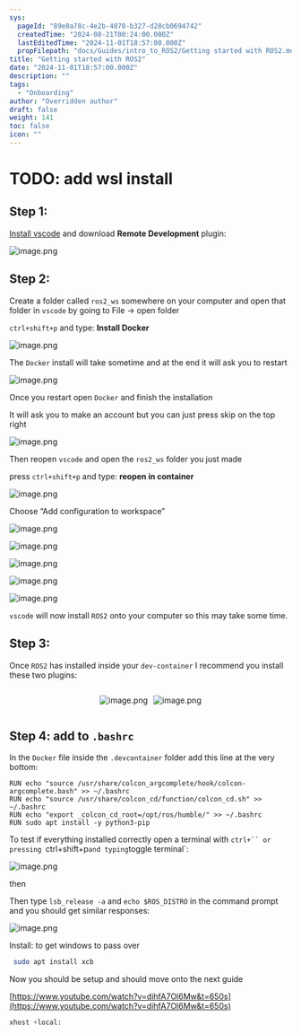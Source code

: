 ```yaml
---
sys:
  pageId: "89e0a78c-4e2b-4070-b327-d28cb0694742"
  createdTime: "2024-08-21T00:24:00.000Z"
  lastEditedTime: "2024-11-01T18:57:00.000Z"
  propFilepath: "docs/Guides/intro_to_ROS2/Getting started with ROS2.md"
title: "Getting started with ROS2"
date: "2024-11-01T18:57:00.000Z"
description: ""
tags:
  - "Onboarding"
author: "Overridden author"
draft: false
weight: 141
toc: false
icon: ""
---
```


# TODO: add wsl install

## Step 1:

[Install vscode](https://code.visualstudio.com/download) and download **Remote Development** plugin:

![image.png](https://prod-files-secure.s3.us-west-2.amazonaws.com/d518164a-d88e-44d1-a4ee-3adb3bd8bce0/efb52993-1881-4a40-b95e-6f020334f022/image.png?X-Amz-Algorithm=AWS4-HMAC-SHA256&X-Amz-Content-Sha256=UNSIGNED-PAYLOAD&X-Amz-Credential=ASIAZI2LB466TYW4UBPZ%2F20250408%2Fus-west-2%2Fs3%2Faws4_request&X-Amz-Date=20250408T090921Z&X-Amz-Expires=3600&X-Amz-Security-Token=IQoJb3JpZ2luX2VjEPn%2F%2F%2F%2F%2F%2F%2F%2F%2F%2FwEaCXVzLXdlc3QtMiJHMEUCIQDrlqk4qXc%2BswlzBOZnY2TF0zaAlGkSqVsoj41nkUY2HQIgX%2FYmZXLxx6nReFciWjoqe9WIAusE3%2Fo6%2FPQVRN0pG%2B4q%2FwMIchAAGgw2Mzc0MjMxODM4MDUiDCvMeAtLuHceH66r3CrcAxDnTOiWoo6w%2BWJjmh4pw8pUwS%2FepGgLcmhjtAsUPKxVHlaFaJTvK3ZAdTkuG6WJiqQ37zD5s41q%2B0fslMmB4zlUt67EHg2HWdB4IIZQI7CBsJUWIbo51dKEIbtv%2F3IZAF%2BqU4dbaOnvj5fAKUFP%2FO%2FKv5NMaP6FTz%2Fou%2FaBra0aE4hBhRDbNM0VFqOVK2En3YfpRQjs%2BmNCTtpaEEVRFvzrjx6DbR4YqqHrDpTBmqX4i7ho4h%2BnBOrKKZwYDu%2FN83Vt%2FqD51CIWZaFDschJLjoD3miFzJQ94Icf1hRIVFb8Ew8rhqePUFrTx%2BBmRaW4iOsbErGmZJ7VYVU5DvT0ad7nIdvo9WcH%2F4smoLxo%2BUG2awj7GDXzgW59hXwPoyKwXo%2FcXWNkcWk7F0nspNPoOGLYP0QmRwbvw2IorbCfMb3Itda5YPphKNFVcRB%2F1JG%2B6pCECPHEodTvmGB%2Bn7mD1WxvNgz%2BKjUZc6JCdovSfKvElFIq667%2BSKwLdMBqHhpYh8nl7PNMrLFzNsJcWuJ0Z6iI%2BSvfb58xzPIAdixwWAqwiWjZ6LOToNcs0Ln6R4n3aNQQMW4y%2Be24FY42dqOKuxkH88D6kDT10MCglQ3SsZrtg%2BHFtGxrO4Hwyw%2BoMOe7078GOqUB44Ulb1nAIf1YLTE5KNnieNlPpL33KZwtmznXicJBh80ONot7Uc0Y1nviAgDJer8kgDY68cCG0C3BT%2Fm%2F5544VPJ7kVc5dfa0WFHJPerH1%2BgwPkgXYGfQvNUFJ0Va1nnMWaKn7PpfnmRqTd0%2FRnAV%2BaquRMUcgOQluK6u%2F%2FurjHPYjOqUmOSxj6vCPmVoUgnbSsWOJ8pVUXwnnv9YJ9vXVt65VH0l&X-Amz-Signature=0af92ca6c03660af930b319834b2139b9d9493e6cd035ed06b1e62fe5536d30e&X-Amz-SignedHeaders=host&x-id=GetObject)

## Step 2:

Create a folder called `ros2_ws` somewhere on your computer and open that folder in `vscode` by going to File → open folder 

`ctrl+shift+p` and type: **Install Docker**

![image.png](https://prod-files-secure.s3.us-west-2.amazonaws.com/d518164a-d88e-44d1-a4ee-3adb3bd8bce0/2269dc0e-1cd5-47ff-bceb-c04ad9b2eab0/image.png?X-Amz-Algorithm=AWS4-HMAC-SHA256&X-Amz-Content-Sha256=UNSIGNED-PAYLOAD&X-Amz-Credential=ASIAZI2LB466TYW4UBPZ%2F20250408%2Fus-west-2%2Fs3%2Faws4_request&X-Amz-Date=20250408T090921Z&X-Amz-Expires=3600&X-Amz-Security-Token=IQoJb3JpZ2luX2VjEPn%2F%2F%2F%2F%2F%2F%2F%2F%2F%2FwEaCXVzLXdlc3QtMiJHMEUCIQDrlqk4qXc%2BswlzBOZnY2TF0zaAlGkSqVsoj41nkUY2HQIgX%2FYmZXLxx6nReFciWjoqe9WIAusE3%2Fo6%2FPQVRN0pG%2B4q%2FwMIchAAGgw2Mzc0MjMxODM4MDUiDCvMeAtLuHceH66r3CrcAxDnTOiWoo6w%2BWJjmh4pw8pUwS%2FepGgLcmhjtAsUPKxVHlaFaJTvK3ZAdTkuG6WJiqQ37zD5s41q%2B0fslMmB4zlUt67EHg2HWdB4IIZQI7CBsJUWIbo51dKEIbtv%2F3IZAF%2BqU4dbaOnvj5fAKUFP%2FO%2FKv5NMaP6FTz%2Fou%2FaBra0aE4hBhRDbNM0VFqOVK2En3YfpRQjs%2BmNCTtpaEEVRFvzrjx6DbR4YqqHrDpTBmqX4i7ho4h%2BnBOrKKZwYDu%2FN83Vt%2FqD51CIWZaFDschJLjoD3miFzJQ94Icf1hRIVFb8Ew8rhqePUFrTx%2BBmRaW4iOsbErGmZJ7VYVU5DvT0ad7nIdvo9WcH%2F4smoLxo%2BUG2awj7GDXzgW59hXwPoyKwXo%2FcXWNkcWk7F0nspNPoOGLYP0QmRwbvw2IorbCfMb3Itda5YPphKNFVcRB%2F1JG%2B6pCECPHEodTvmGB%2Bn7mD1WxvNgz%2BKjUZc6JCdovSfKvElFIq667%2BSKwLdMBqHhpYh8nl7PNMrLFzNsJcWuJ0Z6iI%2BSvfb58xzPIAdixwWAqwiWjZ6LOToNcs0Ln6R4n3aNQQMW4y%2Be24FY42dqOKuxkH88D6kDT10MCglQ3SsZrtg%2BHFtGxrO4Hwyw%2BoMOe7078GOqUB44Ulb1nAIf1YLTE5KNnieNlPpL33KZwtmznXicJBh80ONot7Uc0Y1nviAgDJer8kgDY68cCG0C3BT%2Fm%2F5544VPJ7kVc5dfa0WFHJPerH1%2BgwPkgXYGfQvNUFJ0Va1nnMWaKn7PpfnmRqTd0%2FRnAV%2BaquRMUcgOQluK6u%2F%2FurjHPYjOqUmOSxj6vCPmVoUgnbSsWOJ8pVUXwnnv9YJ9vXVt65VH0l&X-Amz-Signature=f688e9aa68c7d39db20097163e97c649ae036594041cf5dce8f9599312267564&X-Amz-SignedHeaders=host&x-id=GetObject)

The `Docker` install will take sometime and at the end it will ask you to restart

![image.png](https://prod-files-secure.s3.us-west-2.amazonaws.com/d518164a-d88e-44d1-a4ee-3adb3bd8bce0/ed233f78-be33-4b1f-b89c-9c346c0e961e/image.png?X-Amz-Algorithm=AWS4-HMAC-SHA256&X-Amz-Content-Sha256=UNSIGNED-PAYLOAD&X-Amz-Credential=ASIAZI2LB466TYW4UBPZ%2F20250408%2Fus-west-2%2Fs3%2Faws4_request&X-Amz-Date=20250408T090921Z&X-Amz-Expires=3600&X-Amz-Security-Token=IQoJb3JpZ2luX2VjEPn%2F%2F%2F%2F%2F%2F%2F%2F%2F%2FwEaCXVzLXdlc3QtMiJHMEUCIQDrlqk4qXc%2BswlzBOZnY2TF0zaAlGkSqVsoj41nkUY2HQIgX%2FYmZXLxx6nReFciWjoqe9WIAusE3%2Fo6%2FPQVRN0pG%2B4q%2FwMIchAAGgw2Mzc0MjMxODM4MDUiDCvMeAtLuHceH66r3CrcAxDnTOiWoo6w%2BWJjmh4pw8pUwS%2FepGgLcmhjtAsUPKxVHlaFaJTvK3ZAdTkuG6WJiqQ37zD5s41q%2B0fslMmB4zlUt67EHg2HWdB4IIZQI7CBsJUWIbo51dKEIbtv%2F3IZAF%2BqU4dbaOnvj5fAKUFP%2FO%2FKv5NMaP6FTz%2Fou%2FaBra0aE4hBhRDbNM0VFqOVK2En3YfpRQjs%2BmNCTtpaEEVRFvzrjx6DbR4YqqHrDpTBmqX4i7ho4h%2BnBOrKKZwYDu%2FN83Vt%2FqD51CIWZaFDschJLjoD3miFzJQ94Icf1hRIVFb8Ew8rhqePUFrTx%2BBmRaW4iOsbErGmZJ7VYVU5DvT0ad7nIdvo9WcH%2F4smoLxo%2BUG2awj7GDXzgW59hXwPoyKwXo%2FcXWNkcWk7F0nspNPoOGLYP0QmRwbvw2IorbCfMb3Itda5YPphKNFVcRB%2F1JG%2B6pCECPHEodTvmGB%2Bn7mD1WxvNgz%2BKjUZc6JCdovSfKvElFIq667%2BSKwLdMBqHhpYh8nl7PNMrLFzNsJcWuJ0Z6iI%2BSvfb58xzPIAdixwWAqwiWjZ6LOToNcs0Ln6R4n3aNQQMW4y%2Be24FY42dqOKuxkH88D6kDT10MCglQ3SsZrtg%2BHFtGxrO4Hwyw%2BoMOe7078GOqUB44Ulb1nAIf1YLTE5KNnieNlPpL33KZwtmznXicJBh80ONot7Uc0Y1nviAgDJer8kgDY68cCG0C3BT%2Fm%2F5544VPJ7kVc5dfa0WFHJPerH1%2BgwPkgXYGfQvNUFJ0Va1nnMWaKn7PpfnmRqTd0%2FRnAV%2BaquRMUcgOQluK6u%2F%2FurjHPYjOqUmOSxj6vCPmVoUgnbSsWOJ8pVUXwnnv9YJ9vXVt65VH0l&X-Amz-Signature=dd731d47b1484cf17ca3481d1f83dcfdecdb0f0ce199cf2907a83c2b16c287bd&X-Amz-SignedHeaders=host&x-id=GetObject)

Once you restart open `Docker` and finish the installation

It will ask you to make an account but you can just press skip on the top right

![image.png](https://prod-files-secure.s3.us-west-2.amazonaws.com/d518164a-d88e-44d1-a4ee-3adb3bd8bce0/21010ad9-1659-4fd9-9f59-9932a09b2a3d/image.png?X-Amz-Algorithm=AWS4-HMAC-SHA256&X-Amz-Content-Sha256=UNSIGNED-PAYLOAD&X-Amz-Credential=ASIAZI2LB466TYW4UBPZ%2F20250408%2Fus-west-2%2Fs3%2Faws4_request&X-Amz-Date=20250408T090921Z&X-Amz-Expires=3600&X-Amz-Security-Token=IQoJb3JpZ2luX2VjEPn%2F%2F%2F%2F%2F%2F%2F%2F%2F%2FwEaCXVzLXdlc3QtMiJHMEUCIQDrlqk4qXc%2BswlzBOZnY2TF0zaAlGkSqVsoj41nkUY2HQIgX%2FYmZXLxx6nReFciWjoqe9WIAusE3%2Fo6%2FPQVRN0pG%2B4q%2FwMIchAAGgw2Mzc0MjMxODM4MDUiDCvMeAtLuHceH66r3CrcAxDnTOiWoo6w%2BWJjmh4pw8pUwS%2FepGgLcmhjtAsUPKxVHlaFaJTvK3ZAdTkuG6WJiqQ37zD5s41q%2B0fslMmB4zlUt67EHg2HWdB4IIZQI7CBsJUWIbo51dKEIbtv%2F3IZAF%2BqU4dbaOnvj5fAKUFP%2FO%2FKv5NMaP6FTz%2Fou%2FaBra0aE4hBhRDbNM0VFqOVK2En3YfpRQjs%2BmNCTtpaEEVRFvzrjx6DbR4YqqHrDpTBmqX4i7ho4h%2BnBOrKKZwYDu%2FN83Vt%2FqD51CIWZaFDschJLjoD3miFzJQ94Icf1hRIVFb8Ew8rhqePUFrTx%2BBmRaW4iOsbErGmZJ7VYVU5DvT0ad7nIdvo9WcH%2F4smoLxo%2BUG2awj7GDXzgW59hXwPoyKwXo%2FcXWNkcWk7F0nspNPoOGLYP0QmRwbvw2IorbCfMb3Itda5YPphKNFVcRB%2F1JG%2B6pCECPHEodTvmGB%2Bn7mD1WxvNgz%2BKjUZc6JCdovSfKvElFIq667%2BSKwLdMBqHhpYh8nl7PNMrLFzNsJcWuJ0Z6iI%2BSvfb58xzPIAdixwWAqwiWjZ6LOToNcs0Ln6R4n3aNQQMW4y%2Be24FY42dqOKuxkH88D6kDT10MCglQ3SsZrtg%2BHFtGxrO4Hwyw%2BoMOe7078GOqUB44Ulb1nAIf1YLTE5KNnieNlPpL33KZwtmznXicJBh80ONot7Uc0Y1nviAgDJer8kgDY68cCG0C3BT%2Fm%2F5544VPJ7kVc5dfa0WFHJPerH1%2BgwPkgXYGfQvNUFJ0Va1nnMWaKn7PpfnmRqTd0%2FRnAV%2BaquRMUcgOQluK6u%2F%2FurjHPYjOqUmOSxj6vCPmVoUgnbSsWOJ8pVUXwnnv9YJ9vXVt65VH0l&X-Amz-Signature=aebe0fb943e12c6c09734ba42bf7297ddf6edb23b3b100dd579455ce654b6161&X-Amz-SignedHeaders=host&x-id=GetObject)

Then reopen `vscode` and open the `ros2_ws` folder you just made

press `ctrl+shift+p` and type: **reopen in container**

![image.png](https://prod-files-secure.s3.us-west-2.amazonaws.com/d518164a-d88e-44d1-a4ee-3adb3bd8bce0/4e93b8c2-41ad-488c-8095-c74205196118/image.png?X-Amz-Algorithm=AWS4-HMAC-SHA256&X-Amz-Content-Sha256=UNSIGNED-PAYLOAD&X-Amz-Credential=ASIAZI2LB466TYW4UBPZ%2F20250408%2Fus-west-2%2Fs3%2Faws4_request&X-Amz-Date=20250408T090921Z&X-Amz-Expires=3600&X-Amz-Security-Token=IQoJb3JpZ2luX2VjEPn%2F%2F%2F%2F%2F%2F%2F%2F%2F%2FwEaCXVzLXdlc3QtMiJHMEUCIQDrlqk4qXc%2BswlzBOZnY2TF0zaAlGkSqVsoj41nkUY2HQIgX%2FYmZXLxx6nReFciWjoqe9WIAusE3%2Fo6%2FPQVRN0pG%2B4q%2FwMIchAAGgw2Mzc0MjMxODM4MDUiDCvMeAtLuHceH66r3CrcAxDnTOiWoo6w%2BWJjmh4pw8pUwS%2FepGgLcmhjtAsUPKxVHlaFaJTvK3ZAdTkuG6WJiqQ37zD5s41q%2B0fslMmB4zlUt67EHg2HWdB4IIZQI7CBsJUWIbo51dKEIbtv%2F3IZAF%2BqU4dbaOnvj5fAKUFP%2FO%2FKv5NMaP6FTz%2Fou%2FaBra0aE4hBhRDbNM0VFqOVK2En3YfpRQjs%2BmNCTtpaEEVRFvzrjx6DbR4YqqHrDpTBmqX4i7ho4h%2BnBOrKKZwYDu%2FN83Vt%2FqD51CIWZaFDschJLjoD3miFzJQ94Icf1hRIVFb8Ew8rhqePUFrTx%2BBmRaW4iOsbErGmZJ7VYVU5DvT0ad7nIdvo9WcH%2F4smoLxo%2BUG2awj7GDXzgW59hXwPoyKwXo%2FcXWNkcWk7F0nspNPoOGLYP0QmRwbvw2IorbCfMb3Itda5YPphKNFVcRB%2F1JG%2B6pCECPHEodTvmGB%2Bn7mD1WxvNgz%2BKjUZc6JCdovSfKvElFIq667%2BSKwLdMBqHhpYh8nl7PNMrLFzNsJcWuJ0Z6iI%2BSvfb58xzPIAdixwWAqwiWjZ6LOToNcs0Ln6R4n3aNQQMW4y%2Be24FY42dqOKuxkH88D6kDT10MCglQ3SsZrtg%2BHFtGxrO4Hwyw%2BoMOe7078GOqUB44Ulb1nAIf1YLTE5KNnieNlPpL33KZwtmznXicJBh80ONot7Uc0Y1nviAgDJer8kgDY68cCG0C3BT%2Fm%2F5544VPJ7kVc5dfa0WFHJPerH1%2BgwPkgXYGfQvNUFJ0Va1nnMWaKn7PpfnmRqTd0%2FRnAV%2BaquRMUcgOQluK6u%2F%2FurjHPYjOqUmOSxj6vCPmVoUgnbSsWOJ8pVUXwnnv9YJ9vXVt65VH0l&X-Amz-Signature=b9348e07434eefc91367ab27be4f1cd6b672177a3b4fd7898954135ba31c6c74&X-Amz-SignedHeaders=host&x-id=GetObject)

Choose “Add configuration to workspace”

![image.png](https://prod-files-secure.s3.us-west-2.amazonaws.com/d518164a-d88e-44d1-a4ee-3adb3bd8bce0/9560b282-5060-4989-ba37-97e7b2c22476/image.png?X-Amz-Algorithm=AWS4-HMAC-SHA256&X-Amz-Content-Sha256=UNSIGNED-PAYLOAD&X-Amz-Credential=ASIAZI2LB466TYW4UBPZ%2F20250408%2Fus-west-2%2Fs3%2Faws4_request&X-Amz-Date=20250408T090921Z&X-Amz-Expires=3600&X-Amz-Security-Token=IQoJb3JpZ2luX2VjEPn%2F%2F%2F%2F%2F%2F%2F%2F%2F%2FwEaCXVzLXdlc3QtMiJHMEUCIQDrlqk4qXc%2BswlzBOZnY2TF0zaAlGkSqVsoj41nkUY2HQIgX%2FYmZXLxx6nReFciWjoqe9WIAusE3%2Fo6%2FPQVRN0pG%2B4q%2FwMIchAAGgw2Mzc0MjMxODM4MDUiDCvMeAtLuHceH66r3CrcAxDnTOiWoo6w%2BWJjmh4pw8pUwS%2FepGgLcmhjtAsUPKxVHlaFaJTvK3ZAdTkuG6WJiqQ37zD5s41q%2B0fslMmB4zlUt67EHg2HWdB4IIZQI7CBsJUWIbo51dKEIbtv%2F3IZAF%2BqU4dbaOnvj5fAKUFP%2FO%2FKv5NMaP6FTz%2Fou%2FaBra0aE4hBhRDbNM0VFqOVK2En3YfpRQjs%2BmNCTtpaEEVRFvzrjx6DbR4YqqHrDpTBmqX4i7ho4h%2BnBOrKKZwYDu%2FN83Vt%2FqD51CIWZaFDschJLjoD3miFzJQ94Icf1hRIVFb8Ew8rhqePUFrTx%2BBmRaW4iOsbErGmZJ7VYVU5DvT0ad7nIdvo9WcH%2F4smoLxo%2BUG2awj7GDXzgW59hXwPoyKwXo%2FcXWNkcWk7F0nspNPoOGLYP0QmRwbvw2IorbCfMb3Itda5YPphKNFVcRB%2F1JG%2B6pCECPHEodTvmGB%2Bn7mD1WxvNgz%2BKjUZc6JCdovSfKvElFIq667%2BSKwLdMBqHhpYh8nl7PNMrLFzNsJcWuJ0Z6iI%2BSvfb58xzPIAdixwWAqwiWjZ6LOToNcs0Ln6R4n3aNQQMW4y%2Be24FY42dqOKuxkH88D6kDT10MCglQ3SsZrtg%2BHFtGxrO4Hwyw%2BoMOe7078GOqUB44Ulb1nAIf1YLTE5KNnieNlPpL33KZwtmznXicJBh80ONot7Uc0Y1nviAgDJer8kgDY68cCG0C3BT%2Fm%2F5544VPJ7kVc5dfa0WFHJPerH1%2BgwPkgXYGfQvNUFJ0Va1nnMWaKn7PpfnmRqTd0%2FRnAV%2BaquRMUcgOQluK6u%2F%2FurjHPYjOqUmOSxj6vCPmVoUgnbSsWOJ8pVUXwnnv9YJ9vXVt65VH0l&X-Amz-Signature=9ecccb867819ca573364437dc9362030cc8f62c7f392bafb4d4e26ca50a70086&X-Amz-SignedHeaders=host&x-id=GetObject)

![image.png](https://prod-files-secure.s3.us-west-2.amazonaws.com/d518164a-d88e-44d1-a4ee-3adb3bd8bce0/2ee63f81-886b-48e8-a553-dc6e5eac99e4/image.png?X-Amz-Algorithm=AWS4-HMAC-SHA256&X-Amz-Content-Sha256=UNSIGNED-PAYLOAD&X-Amz-Credential=ASIAZI2LB466TYW4UBPZ%2F20250408%2Fus-west-2%2Fs3%2Faws4_request&X-Amz-Date=20250408T090921Z&X-Amz-Expires=3600&X-Amz-Security-Token=IQoJb3JpZ2luX2VjEPn%2F%2F%2F%2F%2F%2F%2F%2F%2F%2FwEaCXVzLXdlc3QtMiJHMEUCIQDrlqk4qXc%2BswlzBOZnY2TF0zaAlGkSqVsoj41nkUY2HQIgX%2FYmZXLxx6nReFciWjoqe9WIAusE3%2Fo6%2FPQVRN0pG%2B4q%2FwMIchAAGgw2Mzc0MjMxODM4MDUiDCvMeAtLuHceH66r3CrcAxDnTOiWoo6w%2BWJjmh4pw8pUwS%2FepGgLcmhjtAsUPKxVHlaFaJTvK3ZAdTkuG6WJiqQ37zD5s41q%2B0fslMmB4zlUt67EHg2HWdB4IIZQI7CBsJUWIbo51dKEIbtv%2F3IZAF%2BqU4dbaOnvj5fAKUFP%2FO%2FKv5NMaP6FTz%2Fou%2FaBra0aE4hBhRDbNM0VFqOVK2En3YfpRQjs%2BmNCTtpaEEVRFvzrjx6DbR4YqqHrDpTBmqX4i7ho4h%2BnBOrKKZwYDu%2FN83Vt%2FqD51CIWZaFDschJLjoD3miFzJQ94Icf1hRIVFb8Ew8rhqePUFrTx%2BBmRaW4iOsbErGmZJ7VYVU5DvT0ad7nIdvo9WcH%2F4smoLxo%2BUG2awj7GDXzgW59hXwPoyKwXo%2FcXWNkcWk7F0nspNPoOGLYP0QmRwbvw2IorbCfMb3Itda5YPphKNFVcRB%2F1JG%2B6pCECPHEodTvmGB%2Bn7mD1WxvNgz%2BKjUZc6JCdovSfKvElFIq667%2BSKwLdMBqHhpYh8nl7PNMrLFzNsJcWuJ0Z6iI%2BSvfb58xzPIAdixwWAqwiWjZ6LOToNcs0Ln6R4n3aNQQMW4y%2Be24FY42dqOKuxkH88D6kDT10MCglQ3SsZrtg%2BHFtGxrO4Hwyw%2BoMOe7078GOqUB44Ulb1nAIf1YLTE5KNnieNlPpL33KZwtmznXicJBh80ONot7Uc0Y1nviAgDJer8kgDY68cCG0C3BT%2Fm%2F5544VPJ7kVc5dfa0WFHJPerH1%2BgwPkgXYGfQvNUFJ0Va1nnMWaKn7PpfnmRqTd0%2FRnAV%2BaquRMUcgOQluK6u%2F%2FurjHPYjOqUmOSxj6vCPmVoUgnbSsWOJ8pVUXwnnv9YJ9vXVt65VH0l&X-Amz-Signature=9b58ae0cfb1f82549dcde37f9736978217c6541e85df832a8e7307b618dcdcba&X-Amz-SignedHeaders=host&x-id=GetObject)

![image.png](https://prod-files-secure.s3.us-west-2.amazonaws.com/d518164a-d88e-44d1-a4ee-3adb3bd8bce0/ae1580b2-b048-407e-aed9-b584224a7a04/image.png?X-Amz-Algorithm=AWS4-HMAC-SHA256&X-Amz-Content-Sha256=UNSIGNED-PAYLOAD&X-Amz-Credential=ASIAZI2LB466TYW4UBPZ%2F20250408%2Fus-west-2%2Fs3%2Faws4_request&X-Amz-Date=20250408T090921Z&X-Amz-Expires=3600&X-Amz-Security-Token=IQoJb3JpZ2luX2VjEPn%2F%2F%2F%2F%2F%2F%2F%2F%2F%2FwEaCXVzLXdlc3QtMiJHMEUCIQDrlqk4qXc%2BswlzBOZnY2TF0zaAlGkSqVsoj41nkUY2HQIgX%2FYmZXLxx6nReFciWjoqe9WIAusE3%2Fo6%2FPQVRN0pG%2B4q%2FwMIchAAGgw2Mzc0MjMxODM4MDUiDCvMeAtLuHceH66r3CrcAxDnTOiWoo6w%2BWJjmh4pw8pUwS%2FepGgLcmhjtAsUPKxVHlaFaJTvK3ZAdTkuG6WJiqQ37zD5s41q%2B0fslMmB4zlUt67EHg2HWdB4IIZQI7CBsJUWIbo51dKEIbtv%2F3IZAF%2BqU4dbaOnvj5fAKUFP%2FO%2FKv5NMaP6FTz%2Fou%2FaBra0aE4hBhRDbNM0VFqOVK2En3YfpRQjs%2BmNCTtpaEEVRFvzrjx6DbR4YqqHrDpTBmqX4i7ho4h%2BnBOrKKZwYDu%2FN83Vt%2FqD51CIWZaFDschJLjoD3miFzJQ94Icf1hRIVFb8Ew8rhqePUFrTx%2BBmRaW4iOsbErGmZJ7VYVU5DvT0ad7nIdvo9WcH%2F4smoLxo%2BUG2awj7GDXzgW59hXwPoyKwXo%2FcXWNkcWk7F0nspNPoOGLYP0QmRwbvw2IorbCfMb3Itda5YPphKNFVcRB%2F1JG%2B6pCECPHEodTvmGB%2Bn7mD1WxvNgz%2BKjUZc6JCdovSfKvElFIq667%2BSKwLdMBqHhpYh8nl7PNMrLFzNsJcWuJ0Z6iI%2BSvfb58xzPIAdixwWAqwiWjZ6LOToNcs0Ln6R4n3aNQQMW4y%2Be24FY42dqOKuxkH88D6kDT10MCglQ3SsZrtg%2BHFtGxrO4Hwyw%2BoMOe7078GOqUB44Ulb1nAIf1YLTE5KNnieNlPpL33KZwtmznXicJBh80ONot7Uc0Y1nviAgDJer8kgDY68cCG0C3BT%2Fm%2F5544VPJ7kVc5dfa0WFHJPerH1%2BgwPkgXYGfQvNUFJ0Va1nnMWaKn7PpfnmRqTd0%2FRnAV%2BaquRMUcgOQluK6u%2F%2FurjHPYjOqUmOSxj6vCPmVoUgnbSsWOJ8pVUXwnnv9YJ9vXVt65VH0l&X-Amz-Signature=30b793c1594246a7ccd19b056a47e46a2e1978e3412d866b64be0661bfcb6106&X-Amz-SignedHeaders=host&x-id=GetObject)

![image.png](https://prod-files-secure.s3.us-west-2.amazonaws.com/d518164a-d88e-44d1-a4ee-3adb3bd8bce0/53255b28-f75e-430f-b9e3-c0ac8577e42b/image.png?X-Amz-Algorithm=AWS4-HMAC-SHA256&X-Amz-Content-Sha256=UNSIGNED-PAYLOAD&X-Amz-Credential=ASIAZI2LB466TYW4UBPZ%2F20250408%2Fus-west-2%2Fs3%2Faws4_request&X-Amz-Date=20250408T090921Z&X-Amz-Expires=3600&X-Amz-Security-Token=IQoJb3JpZ2luX2VjEPn%2F%2F%2F%2F%2F%2F%2F%2F%2F%2FwEaCXVzLXdlc3QtMiJHMEUCIQDrlqk4qXc%2BswlzBOZnY2TF0zaAlGkSqVsoj41nkUY2HQIgX%2FYmZXLxx6nReFciWjoqe9WIAusE3%2Fo6%2FPQVRN0pG%2B4q%2FwMIchAAGgw2Mzc0MjMxODM4MDUiDCvMeAtLuHceH66r3CrcAxDnTOiWoo6w%2BWJjmh4pw8pUwS%2FepGgLcmhjtAsUPKxVHlaFaJTvK3ZAdTkuG6WJiqQ37zD5s41q%2B0fslMmB4zlUt67EHg2HWdB4IIZQI7CBsJUWIbo51dKEIbtv%2F3IZAF%2BqU4dbaOnvj5fAKUFP%2FO%2FKv5NMaP6FTz%2Fou%2FaBra0aE4hBhRDbNM0VFqOVK2En3YfpRQjs%2BmNCTtpaEEVRFvzrjx6DbR4YqqHrDpTBmqX4i7ho4h%2BnBOrKKZwYDu%2FN83Vt%2FqD51CIWZaFDschJLjoD3miFzJQ94Icf1hRIVFb8Ew8rhqePUFrTx%2BBmRaW4iOsbErGmZJ7VYVU5DvT0ad7nIdvo9WcH%2F4smoLxo%2BUG2awj7GDXzgW59hXwPoyKwXo%2FcXWNkcWk7F0nspNPoOGLYP0QmRwbvw2IorbCfMb3Itda5YPphKNFVcRB%2F1JG%2B6pCECPHEodTvmGB%2Bn7mD1WxvNgz%2BKjUZc6JCdovSfKvElFIq667%2BSKwLdMBqHhpYh8nl7PNMrLFzNsJcWuJ0Z6iI%2BSvfb58xzPIAdixwWAqwiWjZ6LOToNcs0Ln6R4n3aNQQMW4y%2Be24FY42dqOKuxkH88D6kDT10MCglQ3SsZrtg%2BHFtGxrO4Hwyw%2BoMOe7078GOqUB44Ulb1nAIf1YLTE5KNnieNlPpL33KZwtmznXicJBh80ONot7Uc0Y1nviAgDJer8kgDY68cCG0C3BT%2Fm%2F5544VPJ7kVc5dfa0WFHJPerH1%2BgwPkgXYGfQvNUFJ0Va1nnMWaKn7PpfnmRqTd0%2FRnAV%2BaquRMUcgOQluK6u%2F%2FurjHPYjOqUmOSxj6vCPmVoUgnbSsWOJ8pVUXwnnv9YJ9vXVt65VH0l&X-Amz-Signature=c0644051401cb95a92fd58477f9e87cad39a3b456ccb88c2ab736946779125bc&X-Amz-SignedHeaders=host&x-id=GetObject)

![image.png](https://prod-files-secure.s3.us-west-2.amazonaws.com/d518164a-d88e-44d1-a4ee-3adb3bd8bce0/7c562767-5af9-4ffb-97d1-327bcdf4ee00/image.png?X-Amz-Algorithm=AWS4-HMAC-SHA256&X-Amz-Content-Sha256=UNSIGNED-PAYLOAD&X-Amz-Credential=ASIAZI2LB466TYW4UBPZ%2F20250408%2Fus-west-2%2Fs3%2Faws4_request&X-Amz-Date=20250408T090921Z&X-Amz-Expires=3600&X-Amz-Security-Token=IQoJb3JpZ2luX2VjEPn%2F%2F%2F%2F%2F%2F%2F%2F%2F%2FwEaCXVzLXdlc3QtMiJHMEUCIQDrlqk4qXc%2BswlzBOZnY2TF0zaAlGkSqVsoj41nkUY2HQIgX%2FYmZXLxx6nReFciWjoqe9WIAusE3%2Fo6%2FPQVRN0pG%2B4q%2FwMIchAAGgw2Mzc0MjMxODM4MDUiDCvMeAtLuHceH66r3CrcAxDnTOiWoo6w%2BWJjmh4pw8pUwS%2FepGgLcmhjtAsUPKxVHlaFaJTvK3ZAdTkuG6WJiqQ37zD5s41q%2B0fslMmB4zlUt67EHg2HWdB4IIZQI7CBsJUWIbo51dKEIbtv%2F3IZAF%2BqU4dbaOnvj5fAKUFP%2FO%2FKv5NMaP6FTz%2Fou%2FaBra0aE4hBhRDbNM0VFqOVK2En3YfpRQjs%2BmNCTtpaEEVRFvzrjx6DbR4YqqHrDpTBmqX4i7ho4h%2BnBOrKKZwYDu%2FN83Vt%2FqD51CIWZaFDschJLjoD3miFzJQ94Icf1hRIVFb8Ew8rhqePUFrTx%2BBmRaW4iOsbErGmZJ7VYVU5DvT0ad7nIdvo9WcH%2F4smoLxo%2BUG2awj7GDXzgW59hXwPoyKwXo%2FcXWNkcWk7F0nspNPoOGLYP0QmRwbvw2IorbCfMb3Itda5YPphKNFVcRB%2F1JG%2B6pCECPHEodTvmGB%2Bn7mD1WxvNgz%2BKjUZc6JCdovSfKvElFIq667%2BSKwLdMBqHhpYh8nl7PNMrLFzNsJcWuJ0Z6iI%2BSvfb58xzPIAdixwWAqwiWjZ6LOToNcs0Ln6R4n3aNQQMW4y%2Be24FY42dqOKuxkH88D6kDT10MCglQ3SsZrtg%2BHFtGxrO4Hwyw%2BoMOe7078GOqUB44Ulb1nAIf1YLTE5KNnieNlPpL33KZwtmznXicJBh80ONot7Uc0Y1nviAgDJer8kgDY68cCG0C3BT%2Fm%2F5544VPJ7kVc5dfa0WFHJPerH1%2BgwPkgXYGfQvNUFJ0Va1nnMWaKn7PpfnmRqTd0%2FRnAV%2BaquRMUcgOQluK6u%2F%2FurjHPYjOqUmOSxj6vCPmVoUgnbSsWOJ8pVUXwnnv9YJ9vXVt65VH0l&X-Amz-Signature=e445cf4c98eb56710dd926cbaae6d8d917e102452b670357edc4ecb622ad4607&X-Amz-SignedHeaders=host&x-id=GetObject)

`vscode` will now install `ROS2` onto your computer so this may take some time.

## Step 3:

Once `ROS2` has installed inside your `dev-container` I recommend you install these two plugins:

<div style="display: flex;flex-direction: row; column-gap:10px; max-width: 630px;justify-content: center;">
<div>

![image.png](https://prod-files-secure.s3.us-west-2.amazonaws.com/d518164a-d88e-44d1-a4ee-3adb3bd8bce0/3fc3d550-5a54-4ba1-ba6b-faa01cdb7369/image.png?X-Amz-Algorithm=AWS4-HMAC-SHA256&X-Amz-Content-Sha256=UNSIGNED-PAYLOAD&X-Amz-Credential=ASIAZI2LB4667J2EBZZ3%2F20250408%2Fus-west-2%2Fs3%2Faws4_request&X-Amz-Date=20250408T090932Z&X-Amz-Expires=3600&X-Amz-Security-Token=IQoJb3JpZ2luX2VjEPn%2F%2F%2F%2F%2F%2F%2F%2F%2F%2FwEaCXVzLXdlc3QtMiJHMEUCIQC%2F92xDWaRtzil8TvZ%2B0qRXfyDMyh36VzlNWxmp9LPPpAIgVi%2FBAcWpkPTOp1ZOzgiT5fznz6oIJkbTDd%2F36sG%2BQWgq%2FwMIchAAGgw2Mzc0MjMxODM4MDUiDEvlV9hzPpVOmpb4ASrcA5llkaCi48S44iGytqlJx%2BmPh8%2B3tkxFNLfuHE%2FZGMCIpJu65wBZufRhiK9E6%2BYZjuqjIIFkwmmF2kMczXirEZYCE73NJqY9BO2%2FV%2BwoRKO3bv3Nqa2coT4NVyN8Ymf0t1%2B%2F8w%2FqIYzn03vpoQwbClhrPc6Iu5dncht2%2FINpdcYGNAghYK%2BRIn0XWCqEKiH%2F1R8uuBmy4M4dh1ZygqBBGXl0tkL8ToWB%2BmRqisfKVIzFdFHDDhahokiGGEzGRZFQEPdo3DENWT3hpKMinS125lea7juOVxUyEG6wQkeSopgVZ9UJF118RJc3DYlKhqwL5bUUrJyY%2BKgzscWJL5K%2BG83uQysvndedPCL2lc%2FrCcOabRTj644VcjofxdOys70fVsysT3FIDrQ0Cv9dd2nMhg46PRT9FMCLPZOEuFScTqYYxDMPUQKSL4rDtoyLwfL%2BG5DwjvFbje01h67c6xDh6Ub6bL%2BIjSj7QG%2FU5wALLi67l3jxcruvmQytA7DhzEc9zVxOyZKOnkPDZB%2FRwxwqoDZ6bCU2lR50Izrtbr%2FXilYn6DtuGBALFBKtWOsFczJSd8O4Nu9v7eRU7FTqdVOKlQs5LpxsI6tnLHVBGejdLaCg8mr%2BjAHMO4Ckl6M3MIC9078GOqUBrbdF4H0O%2F7y9GSMOSl8HiNZp3JJozbrrEtZL%2BdIdnK23yGQtd%2BeXNW3%2BNTVfV%2BKCjn6xCXeu5Jd9kA42a%2Bka8HOdbZCiMfHs0qhpt3p1XMuVwKiXAjUJS0sQsXaFM7nXExOvrGjAvzXTNEo1OApCI7ecE2wshpu7tzh%2FRRBBHJTTU0VEmJ%2FCSscO1tS%2BVlsPyfwdM5c8P%2F5KwWglJeviksICJTPA&X-Amz-Signature=79ab29e64e6632fa13a47ab27e189d5a6a51b8f3f5e017300afd133b70af0bfd&X-Amz-SignedHeaders=host&x-id=GetObject)

</div>
<div>

![image.png](https://prod-files-secure.s3.us-west-2.amazonaws.com/d518164a-d88e-44d1-a4ee-3adb3bd8bce0/d994cc66-13c2-4093-a5a3-f84cf4601a82/image.png?X-Amz-Algorithm=AWS4-HMAC-SHA256&X-Amz-Content-Sha256=UNSIGNED-PAYLOAD&X-Amz-Credential=ASIAZI2LB466THJPSXIL%2F20250408%2Fus-west-2%2Fs3%2Faws4_request&X-Amz-Date=20250408T090932Z&X-Amz-Expires=3600&X-Amz-Security-Token=IQoJb3JpZ2luX2VjEPn%2F%2F%2F%2F%2F%2F%2F%2F%2F%2FwEaCXVzLXdlc3QtMiJIMEYCIQDTCd6bVByyYYmjE06sMvbS2LmXhLlWp%2BmkeCudkdUB4gIhAI8vrXgLO8pM3kN62fAn9v8p%2BxDfA3711%2Bgq6lQaJu7mKv8DCHIQABoMNjM3NDIzMTgzODA1Igx3%2FImeU31jq1VlSoIq3AOdRLaAaLqoQgkXTOmNHQcS9pAUEDijt3IEiVJ832Esyk4IzHx51u1cDbl6dFsIi8tYs8CF1t207ycIxEohQQFipZ7XnOxa9RqhogP%2F0eTWyFbuVvPK4%2FLvDkLwLxru7t68GsKUhBZFBfwEbjoDeZClnHQ%2BeK9qwUVYefVynY4Scs4lLyOfHGpaDrLKZ%2F6o1K5C7%2BDACxMUktOMQ6eDUpO7CBlM4Y77HB4yMpVLzlKvUmwNN5znWwNd6L5f1uGm55C034kjcbIYet1i6wrLLH3V%2BTgE6idQFhXW9LwlBEAHNny5mG%2FnIJR0knbhrgHVY6wNGs1qNlw5D29oafvCc59uLkB7ZN4hpcmnv%2BnOTYeykTpYIVqzXJRSDv2mcH%2F5yV5rpUdza7wPB4g8kTkCg8LFNap8ovz1qBs%2BHmuVRbEEvKBwSN0WkvvuCq4K5hkF1jgNdMCa0exuXiciCfIi3YUwrY0w17EjnDQwZRYeGhczYEDaEg8sbL3KfGLKylWLExFR4%2FBVjEPR0hG0mED%2FEqKyRSVT7RGJKssUnf85vCn0U%2FGrqdhhDySplzhD%2FY3qPs5GNs0hOavAU3q8UnHi%2F4wPXbketzGbObFzj4V1lv3EBiciDIk0eRUKwdHp%2FDDbvNO%2FBjqkAYlWy7mWiCduFRVzLzRlMm8U9Njx5SpkvR4qMhCR4vyfE2SE4yOnbx6JTlBX4y%2Bu1Wdwx96MctcFSgaCg3CVP8zdXuVWIu%2BprMSyXUOa5wyH86yYMx6UFs3nyTQdm44Nd%2FP%2FdVlt4az%2BUVziSh28B%2F5CFvdZUea%2FxusXbB%2BptUpfG0iblyaFbnMAgyJen7IE2bKWzfrZibwxFA7ukp5Zp3hcDkJH&X-Amz-Signature=9d6d338c6daf7b35cb264520a7e9d02c53d647e33555749293c66d906a68ebfd&X-Amz-SignedHeaders=host&x-id=GetObject)

</div>
</div>

## Step 4: add to `.bashrc`

In the `Docker` file inside the `.devcontainer` folder add this line at the very bottom: 

```docker
RUN echo "source /usr/share/colcon_argcomplete/hook/colcon-argcomplete.bash" >> ~/.bashrc
RUN echo "source /usr/share/colcon_cd/function/colcon_cd.sh" >> ~/.bashrc
RUN echo "export _colcon_cd_root=/opt/ros/humble/" >> ~/.bashrc
RUN sudo apt install -y python3-pip 
```

To test if everything installed correctly open a terminal with `ctrl+`` or pressing `ctrl+shift+p` and typing `toggle terminal`:

![image.png](https://prod-files-secure.s3.us-west-2.amazonaws.com/d518164a-d88e-44d1-a4ee-3adb3bd8bce0/6a4943d8-b04e-4c02-9a58-775f3384d1a5/image.png?X-Amz-Algorithm=AWS4-HMAC-SHA256&X-Amz-Content-Sha256=UNSIGNED-PAYLOAD&X-Amz-Credential=ASIAZI2LB466TYW4UBPZ%2F20250408%2Fus-west-2%2Fs3%2Faws4_request&X-Amz-Date=20250408T090921Z&X-Amz-Expires=3600&X-Amz-Security-Token=IQoJb3JpZ2luX2VjEPn%2F%2F%2F%2F%2F%2F%2F%2F%2F%2FwEaCXVzLXdlc3QtMiJHMEUCIQDrlqk4qXc%2BswlzBOZnY2TF0zaAlGkSqVsoj41nkUY2HQIgX%2FYmZXLxx6nReFciWjoqe9WIAusE3%2Fo6%2FPQVRN0pG%2B4q%2FwMIchAAGgw2Mzc0MjMxODM4MDUiDCvMeAtLuHceH66r3CrcAxDnTOiWoo6w%2BWJjmh4pw8pUwS%2FepGgLcmhjtAsUPKxVHlaFaJTvK3ZAdTkuG6WJiqQ37zD5s41q%2B0fslMmB4zlUt67EHg2HWdB4IIZQI7CBsJUWIbo51dKEIbtv%2F3IZAF%2BqU4dbaOnvj5fAKUFP%2FO%2FKv5NMaP6FTz%2Fou%2FaBra0aE4hBhRDbNM0VFqOVK2En3YfpRQjs%2BmNCTtpaEEVRFvzrjx6DbR4YqqHrDpTBmqX4i7ho4h%2BnBOrKKZwYDu%2FN83Vt%2FqD51CIWZaFDschJLjoD3miFzJQ94Icf1hRIVFb8Ew8rhqePUFrTx%2BBmRaW4iOsbErGmZJ7VYVU5DvT0ad7nIdvo9WcH%2F4smoLxo%2BUG2awj7GDXzgW59hXwPoyKwXo%2FcXWNkcWk7F0nspNPoOGLYP0QmRwbvw2IorbCfMb3Itda5YPphKNFVcRB%2F1JG%2B6pCECPHEodTvmGB%2Bn7mD1WxvNgz%2BKjUZc6JCdovSfKvElFIq667%2BSKwLdMBqHhpYh8nl7PNMrLFzNsJcWuJ0Z6iI%2BSvfb58xzPIAdixwWAqwiWjZ6LOToNcs0Ln6R4n3aNQQMW4y%2Be24FY42dqOKuxkH88D6kDT10MCglQ3SsZrtg%2BHFtGxrO4Hwyw%2BoMOe7078GOqUB44Ulb1nAIf1YLTE5KNnieNlPpL33KZwtmznXicJBh80ONot7Uc0Y1nviAgDJer8kgDY68cCG0C3BT%2Fm%2F5544VPJ7kVc5dfa0WFHJPerH1%2BgwPkgXYGfQvNUFJ0Va1nnMWaKn7PpfnmRqTd0%2FRnAV%2BaquRMUcgOQluK6u%2F%2FurjHPYjOqUmOSxj6vCPmVoUgnbSsWOJ8pVUXwnnv9YJ9vXVt65VH0l&X-Amz-Signature=6ad748d7b421a1494c6bd69a73045f42cc4d357247f28230b3599ac23493f14c&X-Amz-SignedHeaders=host&x-id=GetObject)

then 

Then type `lsb_release -a` and `echo $ROS_DISTRO` in the command prompt and you should get similar responses:

![image.png](https://prod-files-secure.s3.us-west-2.amazonaws.com/d518164a-d88e-44d1-a4ee-3adb3bd8bce0/3e635dec-a805-4e85-8b9e-d000e5b71a4e/image.png?X-Amz-Algorithm=AWS4-HMAC-SHA256&X-Amz-Content-Sha256=UNSIGNED-PAYLOAD&X-Amz-Credential=ASIAZI2LB466TYW4UBPZ%2F20250408%2Fus-west-2%2Fs3%2Faws4_request&X-Amz-Date=20250408T090921Z&X-Amz-Expires=3600&X-Amz-Security-Token=IQoJb3JpZ2luX2VjEPn%2F%2F%2F%2F%2F%2F%2F%2F%2F%2FwEaCXVzLXdlc3QtMiJHMEUCIQDrlqk4qXc%2BswlzBOZnY2TF0zaAlGkSqVsoj41nkUY2HQIgX%2FYmZXLxx6nReFciWjoqe9WIAusE3%2Fo6%2FPQVRN0pG%2B4q%2FwMIchAAGgw2Mzc0MjMxODM4MDUiDCvMeAtLuHceH66r3CrcAxDnTOiWoo6w%2BWJjmh4pw8pUwS%2FepGgLcmhjtAsUPKxVHlaFaJTvK3ZAdTkuG6WJiqQ37zD5s41q%2B0fslMmB4zlUt67EHg2HWdB4IIZQI7CBsJUWIbo51dKEIbtv%2F3IZAF%2BqU4dbaOnvj5fAKUFP%2FO%2FKv5NMaP6FTz%2Fou%2FaBra0aE4hBhRDbNM0VFqOVK2En3YfpRQjs%2BmNCTtpaEEVRFvzrjx6DbR4YqqHrDpTBmqX4i7ho4h%2BnBOrKKZwYDu%2FN83Vt%2FqD51CIWZaFDschJLjoD3miFzJQ94Icf1hRIVFb8Ew8rhqePUFrTx%2BBmRaW4iOsbErGmZJ7VYVU5DvT0ad7nIdvo9WcH%2F4smoLxo%2BUG2awj7GDXzgW59hXwPoyKwXo%2FcXWNkcWk7F0nspNPoOGLYP0QmRwbvw2IorbCfMb3Itda5YPphKNFVcRB%2F1JG%2B6pCECPHEodTvmGB%2Bn7mD1WxvNgz%2BKjUZc6JCdovSfKvElFIq667%2BSKwLdMBqHhpYh8nl7PNMrLFzNsJcWuJ0Z6iI%2BSvfb58xzPIAdixwWAqwiWjZ6LOToNcs0Ln6R4n3aNQQMW4y%2Be24FY42dqOKuxkH88D6kDT10MCglQ3SsZrtg%2BHFtGxrO4Hwyw%2BoMOe7078GOqUB44Ulb1nAIf1YLTE5KNnieNlPpL33KZwtmznXicJBh80ONot7Uc0Y1nviAgDJer8kgDY68cCG0C3BT%2Fm%2F5544VPJ7kVc5dfa0WFHJPerH1%2BgwPkgXYGfQvNUFJ0Va1nnMWaKn7PpfnmRqTd0%2FRnAV%2BaquRMUcgOQluK6u%2F%2FurjHPYjOqUmOSxj6vCPmVoUgnbSsWOJ8pVUXwnnv9YJ9vXVt65VH0l&X-Amz-Signature=bd76a3960db4a53531c866a68138205ad2ddd29bf057be6e9d08083bfcb37d75&X-Amz-SignedHeaders=host&x-id=GetObject)

Install:  to get windows to pass over

```bash
 sudo apt install xcb
```

Now you should be setup and should move onto the next guide 

[https://www.youtube.com/watch?v=dihfA7Ol6Mw&t=650s](https://www.youtube.com/watch?v=dihfA7Ol6Mw&t=650s)

```python
xhost +local:
```
